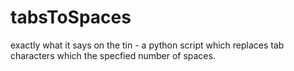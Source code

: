 # tabsToSpaces
exactly what it says on the tin - a python script which replaces tab characters which the specfied number of spaces.

